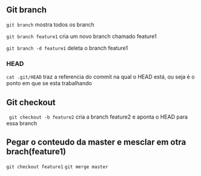 ## Git branch

```git branch```  mostra todos os branch

```git branch feature1```  cria um novo branch chamado feature1

```git branch -d feature1```  deleta o branch feature1


### HEAD

```cat .git/HEAD``` traz a referencia do commit na qual o HEAD está, ou seja é o ponto em que se esta trabalhando


## Git checkout

``` git checkout -b feature2``` cria a branch feature2 e aponta o HEAD para essa branch

## Pegar o conteudo da master e mesclar em otra brach(feature1)

```git checkout feature1```
```git merge master```
